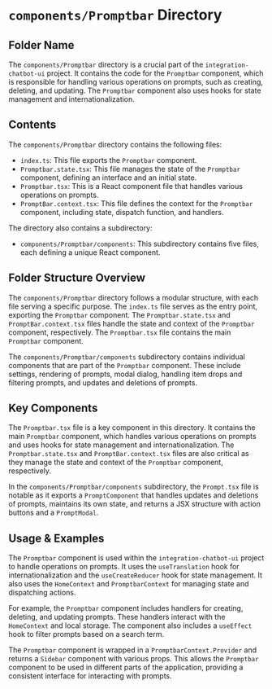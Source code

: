 
# `components/Promptbar` Directory

## Folder Name

The `components/Promptbar` directory is a crucial part of the `integration-chatbot-ui` project. It contains the code for the `Promptbar` component, which is responsible for handling various operations on prompts, such as creating, deleting, and updating. The `Promptbar` component also uses hooks for state management and internationalization.

## Contents

The `components/Promptbar` directory contains the following files:

- `index.ts`: This file exports the `Promptbar` component.
- `Promptbar.state.tsx`: This file manages the state of the `Promptbar` component, defining an interface and an initial state.
- `Promptbar.tsx`: This is a React component file that handles various operations on prompts.
- `PromptBar.context.tsx`: This file defines the context for the `Promptbar` component, including state, dispatch function, and handlers.

The directory also contains a subdirectory:

- `components/Promptbar/components`: This subdirectory contains five files, each defining a unique React component.

## Folder Structure Overview

The `components/Promptbar` directory follows a modular structure, with each file serving a specific purpose. The `index.ts` file serves as the entry point, exporting the `Promptbar` component. The `Promptbar.state.tsx` and `PromptBar.context.tsx` files handle the state and context of the `Promptbar` component, respectively. The `Promptbar.tsx` file contains the main `Promptbar` component.

The `components/Promptbar/components` subdirectory contains individual components that are part of the `Promptbar` component. These include settings, rendering of prompts, modal dialog, handling item drops and filtering prompts, and updates and deletions of prompts.

## Key Components

The `Promptbar.tsx` file is a key component in this directory. It contains the main `Promptbar` component, which handles various operations on prompts and uses hooks for state management and internationalization. The `Promptbar.state.tsx` and `PromptBar.context.tsx` files are also critical as they manage the state and context of the `Promptbar` component, respectively.

In the `components/Promptbar/components` subdirectory, the `Prompt.tsx` file is notable as it exports a `PromptComponent` that handles updates and deletions of prompts, maintains its own state, and returns a JSX structure with action buttons and a `PromptModal`.

## Usage & Examples

The `Promptbar` component is used within the `integration-chatbot-ui` project to handle operations on prompts. It uses the `useTranslation` hook for internationalization and the `useCreateReducer` hook for state management. It also uses the `HomeContext` and `PromptbarContext` for managing state and dispatching actions.

For example, the `Promptbar` component includes handlers for creating, deleting, and updating prompts. These handlers interact with the `HomeContext` and local storage. The component also includes a `useEffect` hook to filter prompts based on a search term.

The `Promptbar` component is wrapped in a `PromptbarContext.Provider` and returns a `Sidebar` component with various props. This allows the `Promptbar` component to be used in different parts of the application, providing a consistent interface for interacting with prompts.
